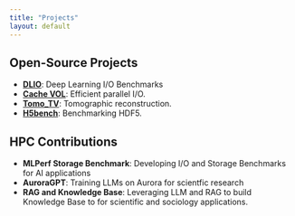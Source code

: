 ```yaml
---
title: "Projects"
layout: default
---
```


## Open-Source Projects

- **[DLIO](https://github.com/argonne-lcf/dlio_benchmark)**: Deep Learning I/O Benchmarks
- **[Cache VOL](https://github.com/hpc-io/vol-cache)**: Efficient parallel I/O.
- **[Tomo_TV](https://github.com/jtschwar/tomo_TV)**: Tomographic reconstruction.
- **[H5bench](https://github.com/hpc-io/h5bench)**: Benchmarking HDF5.

## HPC Contributions
- **MLPerf Storage Benchmark**: Developing I/O and Storage Benchmarks for AI applications
- **AuroraGPT**: Training LLMs on Aurora for scientfic research
- **RAG and Knowledge Base**: Leveraging LLM and RAG to build Knowledge Base to for scientific and sociology applications. 

